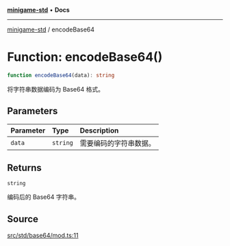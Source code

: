 [**minigame-std**](../README.md) • **Docs**

***

[minigame-std](../README.md) / encodeBase64

# Function: encodeBase64()

```ts
function encodeBase64(data): string
```

将字符串数据编码为 Base64 格式。

## Parameters

| Parameter | Type | Description |
| :------ | :------ | :------ |
| `data` | `string` | 需要编码的字符串数据。 |

## Returns

`string`

编码后的 Base64 字符串。

## Source

[src/std/base64/mod.ts:11](https://github.com/JiangJie/minigame-std/blob/1bf3ee8cf3321353e47e032c8721e63dd3e21497/src/std/base64/mod.ts#L11)
